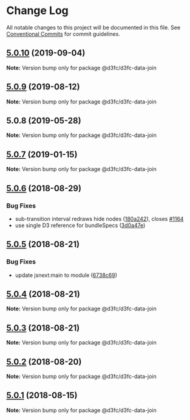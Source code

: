 # Change Log

All notable changes to this project will be documented in this file.
See [Conventional Commits](https://conventionalcommits.org) for commit guidelines.

## [5.0.10](https://github.com/d3fc/d3fc/compare/@d3fc/d3fc-data-join@5.0.9...@d3fc/d3fc-data-join@5.0.10) (2019-09-04)

**Note:** Version bump only for package @d3fc/d3fc-data-join





<a name="5.0.9"></a>
## [5.0.9](https://github.com/d3fc/d3fc/compare/@d3fc/d3fc-data-join@5.0.8...@d3fc/d3fc-data-join@5.0.9) (2019-08-12)




**Note:** Version bump only for package @d3fc/d3fc-data-join

<a name="5.0.8"></a>
## 5.0.8 (2019-05-28)




**Note:** Version bump only for package @d3fc/d3fc-data-join

<a name="5.0.7"></a>
## [5.0.7](https://github.com/d3fc/d3fc/compare/@d3fc/d3fc-data-join@5.0.6...@d3fc/d3fc-data-join@5.0.7) (2019-01-15)




**Note:** Version bump only for package @d3fc/d3fc-data-join

<a name="5.0.6"></a>
## [5.0.6](https://github.com/d3fc/d3fc/compare/@d3fc/d3fc-data-join@5.0.5...@d3fc/d3fc-data-join@5.0.6) (2018-08-29)


### Bug Fixes

* sub-transition interval redraws hide nodes ([180a242](https://github.com/d3fc/d3fc/commit/180a242)), closes [#1164](https://github.com/d3fc/d3fc/issues/1164)
* use single D3 reference for bundleSpecs ([3d0a47e](https://github.com/d3fc/d3fc/commit/3d0a47e))




<a name="5.0.5"></a>
## [5.0.5](https://github.com/d3fc/d3fc/compare/@d3fc/d3fc-data-join@5.0.4...@d3fc/d3fc-data-join@5.0.5) (2018-08-21)


### Bug Fixes

* update jsnext:main to module ([6738c69](https://github.com/d3fc/d3fc/commit/6738c69))




<a name="5.0.4"></a>
## [5.0.4](https://github.com/d3fc/d3fc/compare/@d3fc/d3fc-data-join@5.0.3...@d3fc/d3fc-data-join@5.0.4) (2018-08-21)




**Note:** Version bump only for package @d3fc/d3fc-data-join

<a name="5.0.3"></a>
## [5.0.3](https://github.com/d3fc/d3fc-data-join/compare/@d3fc/d3fc-data-join@5.0.2...@d3fc/d3fc-data-join@5.0.3) (2018-08-21)




**Note:** Version bump only for package @d3fc/d3fc-data-join

<a name="5.0.2"></a>
## [5.0.2](https://github.com/d3fc/d3fc/compare/@d3fc/d3fc-data-join@5.0.1...@d3fc/d3fc-data-join@5.0.2) (2018-08-20)




**Note:** Version bump only for package @d3fc/d3fc-data-join

<a name="5.0.1"></a>
## [5.0.1](https://github.com/d3fc/d3fc/compare/@d3fc/d3fc-data-join@5.0.0...@d3fc/d3fc-data-join@5.0.1) (2018-08-15)




**Note:** Version bump only for package @d3fc/d3fc-data-join
